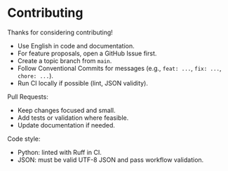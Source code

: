 # Contributing

Thanks for considering contributing!

- Use English in code and documentation.
- For feature proposals, open a GitHub Issue first.
- Create a topic branch from `main`.
- Follow Conventional Commits for messages (e.g., `feat: ...`, `fix: ...`, `chore: ...`).
- Run CI locally if possible (lint, JSON validity).

Pull Requests:
- Keep changes focused and small.
- Add tests or validation where feasible.
- Update documentation if needed.

Code style:
- Python: linted with Ruff in CI.
- JSON: must be valid UTF-8 JSON and pass workflow validation.